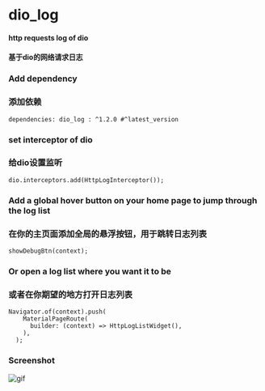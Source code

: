 
# dio_log

#### http requests log of dio 
#### 基于dio的网络请求日志

### Add dependency
### 添加依赖
```
dependencies: dio_log : ^1.2.0 #^latest_version
```
### set interceptor of dio
### 给dio设置监听
```
dio.interceptors.add(HttpLogInterceptor());
```
### Add a global hover button on your home page to jump through the log list
### 在你的主页面添加全局的悬浮按钮，用于跳转日志列表
```
showDebugBtn(context);
```
### Or open a log list where you want it to be
### 或者在你期望的地方打开日志列表
``` 
Navigator.of(context).push(
    MaterialPageRoute(
      builder: (context) => HttpLogListWidget(),
    ),
  );  
```

### Screenshot 
![gif](https://raw.githubusercontent.com/flutterplugin/dio_log/develop/images/dio_log_example.gif)
